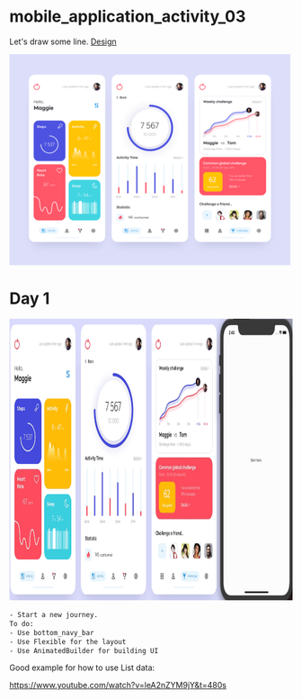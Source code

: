# mobile_application_activity_03

Let's draw some line. <a href= "https://dribbble.com/shots/7119123-Mobile-application-Activity">Design</a>

<img src="design/design.png" width = "500"> 


# Day 1
<img src="process/day1.gif" height="500">  
    
    - Start a new journey.
    To do:
    - Use bottom_navy_bar 
    - Use Flexible for the layout 
    - Use AnimatedBuilder for building UI
    
 Good example for how to use List data:
 
   https://www.youtube.com/watch?v=leA2nZYM9jY&t=480s
